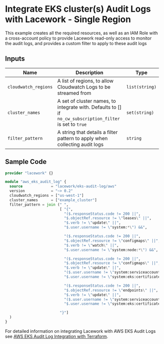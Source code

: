 # Integrate EKS cluster(s) Audit Logs with Lacework - Single Region

This example creates all the required resources, as well as an IAM Role with a cross-account policy to
provide Lacework read-only access to monitor the audit logs, and provides a custom filter to apply to these audit logs

## Inputs

| Name                 | Description                                                                                               | Type           |
|----------------------|-----------------------------------------------------------------------------------------------------------|----------------|
| `cloudwatch_regions` | A list of regions, to allow Cloudwatch Logs to be streamed from                                           | `list(string)` |
| `cluster_names`      | A set of cluster names, to integrate with. Defaults to [] if `no_cw_subscription_filter` is set to `true` | `set(string)`         |
| `filter_pattern`     | A string that details a filter pattern to apply when collecting audit logs                                | `string`       |

## Sample Code

```terraform
provider "lacework" {}

module "aws_eks_audit_log" {
  source             = "lacework/eks-audit-log/aws"
  version            = "~> 0.2"
  cloudwatch_regions = ["us-west-1"]
  cluster_names      = ["example_cluster"]
  filter_pattern = join (" ",
                         [ "{",
                           "($.responseStatus.code != 200 ||",
                           "$.objectRef.resource != \"leases\" ||",
                           "$.verb != \"update\" ||",
                           "$.user.username != \"system:*\") &&",

                           "($.responseStatus.code != 200 ||",
                           "$.objectRef.resource != \"configmaps\" ||",
                           "$.verb != \"watch\" ||",
                           "$.user.username != \"system:node:*\") &&",

                           "($.responseStatus.code != 200 ||",
                           "$.objectRef.resource != \"configmaps\" ||",
                           "$.verb != \"update\" ||",
                           "($.user.username != \"system:serviceaccounts:*\" &&",
                           "$.user.username != \"system:eks:certificate-controller\")) &&",

                           "($.responseStatus.code != 200 ||",
                           "$.objectRef.resource != \"endpoints\" ||",
                           "$.verb != \"update\" ||",
                           "($.user.username != \"system:serviceaccounts:*\" &&",
                           "$.user.username != \"system:eks:certificate-controller\"))",

                         "}"]
  )  
}
```

For detailed information on integrating Lacework with AWS EKS Audit Logs see [AWS EKS Audit Log Integration with Terraform](https://docs.lacework.com/aws-eks-audit-log-integration-with-terraform).
